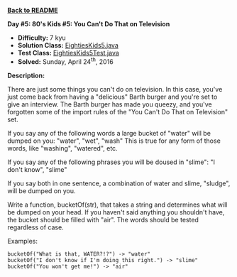<a href=https://github.com/michaelwm/KataDay><b>Back to README</b><a>

<b>Day #5: 80's Kids #5: You Can't Do That on Television</b>

* <b>Difficulty:</b> 7 kyu
* <b>Solution Class:</b> [EightiesKids5.java](EightiesKids5.java)
* <b>Test Class:</b> [EightiesKids5Test.java](EightiesKids5Test.java)
* <b>Solved:</b> Sunday, April 24<sup>th</sup>, 2016

<b>Description:</b>

There are just some things you can't do on television. In this case, you've just come back from having a "delicious" Barth burger and you're set to give an interview. The Barth burger has made you queezy, and you've forgotten some of the import rules of the "You Can't Do That on Television" set.

If you say any of the following words a large bucket of "water" will be dumped on you: "water", "wet", "wash" This is true for any form of those words, like "washing", "watered", etc.

If you say any of the following phrases you will be doused in "slime": "I don't know", "slime"

If you say both in one sentence, a combination of water and slime, "sludge", will be dumped on you.

Write a function, bucketOf(str), that takes a string and determines what will be dumped on your head. If you haven't said anything you shouldn't have, the bucket should be filled with "air". The words should be tested regardless of case.

Examples:

<pre><code>bucketOf("What is that, WATER?!?") -> "water"
bucketOf("I don't know if I'm doing this right.") -> "slime"
bucketOf("You won't get me!") -> "air"</code></pre>